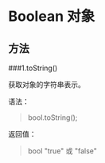Boolean 对象
==========

方法
----

###1.toString()

获取对象的字符串表示。

语法：
>bool.toString();

返回值：
>bool "true" 或 "false"